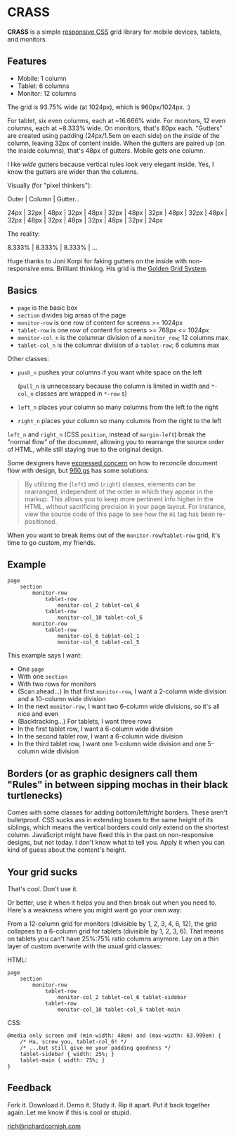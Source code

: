 # CRASS

**CRASS** is a simple [responsive CSS](http://www.alistapart.com/articles/responsive-web-design/) grid library for mobile devices, tablets, and monitors.

## Features

- Mobile:   1 column
- Tablet:   6 columns
- Monitor: 12 columns

The grid is 93.75% wide (at 1024px), which is 960px/1024px. :)

For tablet, six even columns, each at ~16.666% wide. For monitors, 12 even columns, each at ~8.333% wide. On monitors, that's 80px each. "Gutters" are created using padding (24px/1.5em on each side) on the *inside* of the column, leaving 32px of content inside. When the gutters are paired up (on the inside columns), that's 48px of gutters. Mobile gets one column.

I like *wide* gutters because vertical rules look very elegant inside. Yes, I know the gutters are wider than the columns.

Visually (for "pixel thinkers"):

Outer | Column | Gutter...

24px | 32px | 48px | 32px | 48px | 32px | 48px | 32px | 48px | 32px | 48px | 32px | 48px | 32px | 48px | 32px | 48px | 32px | 24px

The reality:

8.333% | 8.333% | 8.333% | ...

Huge thanks to Joni Korpi for faking gutters on the inside with non-responsive ems. Brilliant thinking. His grid is the [Golden Grid System](http://goldengridsystem.com/).

## Basics

- `page` is the basic box
- `section` divides big areas of the page
- `monitor-row` is one row of content for screens >= 1024px
- `tablet-row` is one row of content for screens >= 768px <= 1024px
- `monitor-col_n` is the columnar division of a `monitor_row`; 12 columns max
- `tablet-col_n` is the columnar division of a `tablet-row`; 6 columns max

Other classes:

- `push_n` pushes your columns if you want white space on the left
  
  (`pull_n` is unnecessary because the column is limited in width and `*-col_n` classes are wrapped in `*-row` s)
  
- `left_n` places your column so many columns from the left to the right
- `right_n` places your column so many columns from the right to the left

`left_n` and `right_n` (CSS `position`, instead of `margin-left`) break the "normal flow" of the document, allowing you to rearrange the source order of HTML, while still staying true to the original design.

Some designers have [expressed concern](http://trentwalton.com/2011/07/14/content-choreography/) on how to reconcile document flow with design, but [960.gs](http://960.gs/) has some solutions:

> By utilizing the (`left`) and (`right`) classes, elements can be rearranged, independent of the order in which they appear in the markup. This allows you to keep more pertinent info higher in the HTML, without sacrificing precision in your page layout. For instance, view the source code of this page to see how the `H1` tag has been re-positioned.

When you want to break items out of the `monitor-row`/`tablet-row` grid, it's time to go custom, my friends.

## Example

    page
        section
            monitor-row
                tablet-row
                    monitor-col_2 tablet-col_6
                tablet-row
                    monitor-col_10 tablet-col_6
            monitor-row
                tablet-row
                    monitor-col_6 tablet-col_1
                    monitor-col_6 tablet-col_5

This example says I want:

- One `page`
- With one `section`
- With two rows for monitors
- (Scan ahead...) In that first `monitor-row`, I want a 2-column wide division and a 10-column wide division
- In the next `monitor-row`, I want two 6-column wide divisions, so it's all nice and even
- (Backtracking...) For tablets, I want three rows
- In the first tablet row, I want a 6-column wide division
- In the second tablet row, I want a 6-column wide division
- In the third tablet row, I want one 1-column wide division and one 5-column wide division

## Borders (or as graphic designers call them "Rules" in between sipping mochas in their black turtlenecks)

Comes with some classes for adding bottom/left/right borders. These aren't bulletproof. CSS sucks ass in extending boxes to the same height of its siblings, which means the vertical borders could only extend on the shortest column. JavaScript might have fixed this in the past on non-responsive designs, but not today. I don't know what to tell you. Apply it when you can kind of guess about the content's height.

## Your grid sucks

That's cool. Don't use it.

Or better, use it when it helps you and then break out when you need to. Here's a weakness where you might want go your own way:

From a 12-column grid for monitors (divisible by 1, 2, 3, 4, 6, 12), the grid collapses to a 6-column grid for tablets (divisible by 1, 2, 3, 6). That means on tablets you can't have 25%:75% ratio columns anymore. Lay on a thin layer of custom overwrite with the usual grid classes:

HTML:

    page
        section
            monitor-row
                tablet-row
                    monitor-col_2 tablet-col_6 tablet-sidebar
                tablet-row
                    monitor-col_10 tablet-col_6 tablet-main

CSS:

    @media only screen and (min-width: 48em) and (max-width: 63.999em) {
        /* Ha, screw you, tablet-col_6! */
        /* ...but still give me your padding goodness */
        tablet-sidebar { width: 25%; }
        tablet-main { width: 75%; }
    }

## Feedback

Fork it. Download it. Demo it. Study it. Rip it apart. Put it back together again. Let me know if this is cool or stupid.

[rich@richardcornish.com](mailto:rich@richardcornish.com)